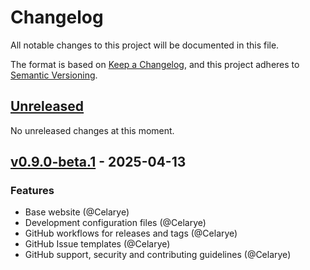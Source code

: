 # Changelog

All notable changes to this project will be documented in this file.

The format is based on [Keep a Changelog], and this project adheres to
[Semantic Versioning].

## [Unreleased]

No unreleased changes at this moment.

## [v0.9.0-beta.1] - 2025-04-13

### Features

- Base website (@Celarye)
- Development configuration files (@Celarye)
- GitHub workflows for releases and tags (@Celarye)
- GitHub Issue templates (@Celarye)
- GitHub support, security and contributing guidelines (@Celarye)

[Keep a Changelog]: https://keepachangelog.com/en/1.1.0
[Semantic Versioning]: https://semver.org/spec/v2.0.0.html
[Unreleased]: https://github.com/inkdex/inkdex.github.io/compare/v0.9.0-beta.1...HEAD
[v0.9.0-beta.1]: https://github.com/inkdex/inkdex.github.io/releases/tag/v0.9.0-beta.1
